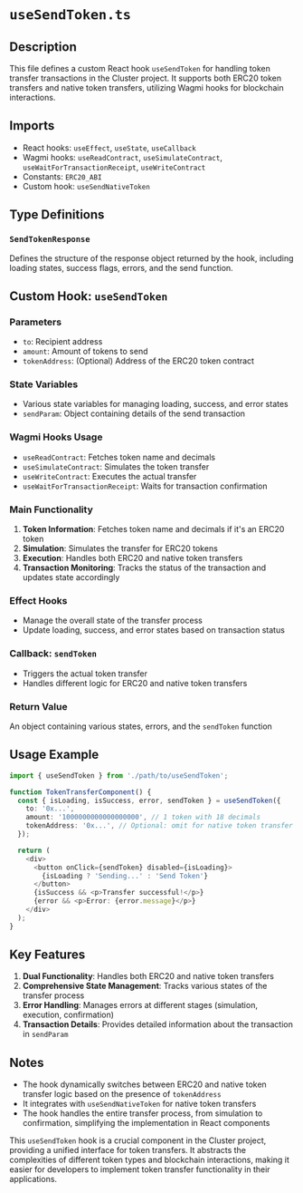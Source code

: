 # `useSendToken.ts`

## Description
This file defines a custom React hook `useSendToken` for handling token transfer transactions in the Cluster project. It supports both ERC20 token transfers and native token transfers, utilizing Wagmi hooks for blockchain interactions.

## Imports
- React hooks: `useEffect`, `useState`, `useCallback`
- Wagmi hooks: `useReadContract`, `useSimulateContract`, `useWaitForTransactionReceipt`, `useWriteContract`
- Constants: `ERC20_ABI`
- Custom hook: `useSendNativeToken`

## Type Definitions

### `SendTokenResponse`
Defines the structure of the response object returned by the hook, including loading states, success flags, errors, and the send function.

## Custom Hook: `useSendToken`

### Parameters
- `to`: Recipient address
- `amount`: Amount of tokens to send
- `tokenAddress`: (Optional) Address of the ERC20 token contract

### State Variables
- Various state variables for managing loading, success, and error states
- `sendParam`: Object containing details of the send transaction

### Wagmi Hooks Usage
- `useReadContract`: Fetches token name and decimals
- `useSimulateContract`: Simulates the token transfer
- `useWriteContract`: Executes the actual transfer
- `useWaitForTransactionReceipt`: Waits for transaction confirmation

### Main Functionality
1. **Token Information**: Fetches token name and decimals if it's an ERC20 token
2. **Simulation**: Simulates the transfer for ERC20 tokens
3. **Execution**: Handles both ERC20 and native token transfers
4. **Transaction Monitoring**: Tracks the status of the transaction and updates state accordingly

### Effect Hooks
- Manage the overall state of the transfer process
- Update loading, success, and error states based on transaction status

### Callback: `sendToken`
- Triggers the actual token transfer
- Handles different logic for ERC20 and native token transfers

### Return Value
An object containing various states, errors, and the `sendToken` function

## Usage Example

```typescript
import { useSendToken } from './path/to/useSendToken';

function TokenTransferComponent() {
  const { isLoading, isSuccess, error, sendToken } = useSendToken({
    to: '0x...',
    amount: '1000000000000000000', // 1 token with 18 decimals
    tokenAddress: '0x...', // Optional: omit for native token transfer
  });

  return (
    <div>
      <button onClick={sendToken} disabled={isLoading}>
        {isLoading ? 'Sending...' : 'Send Token'}
      </button>
      {isSuccess && <p>Transfer successful!</p>}
      {error && <p>Error: {error.message}</p>}
    </div>
  );
}
```

## Key Features
1. **Dual Functionality**: Handles both ERC20 and native token transfers
2. **Comprehensive State Management**: Tracks various states of the transfer process
3. **Error Handling**: Manages errors at different stages (simulation, execution, confirmation)
4. **Transaction Details**: Provides detailed information about the transaction in `sendParam`

## Notes
- The hook dynamically switches between ERC20 and native token transfer logic based on the presence of `tokenAddress`
- It integrates with `useSendNativeToken` for native token transfers
- The hook handles the entire transfer process, from simulation to confirmation, simplifying the implementation in React components

This `useSendToken` hook is a crucial component in the Cluster project, providing a unified interface for token transfers. It abstracts the complexities of different token types and blockchain interactions, making it easier for developers to implement token transfer functionality in their applications.
